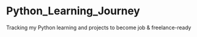 # Python_Learning_Journey
Tracking my Python learning and projects to become job &amp; freelance-ready
